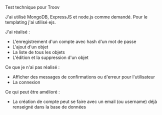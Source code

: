 Test technique pour Troov

J'ai utilisé MongoDB, ExpressJS et node.js comme demandé. Pour le templating j'ai utilisé ejs.

J'ai réalisé :

- L'enregistrement d'un compte avec hash d'un mot de passe
- L'ajout d'un objet
- La liste de tous les objets
- L'édition et la suppression d'un objet

Ce que je n'ai pas réalisé :


- Afficher des messages de confirmations ou d'erreur pour l'utilisateur
- La connexion


Ce qui peut être amélioré :

- La création de compte peut se faire avec un email (ou username) déjà renseigné dans la base de données


